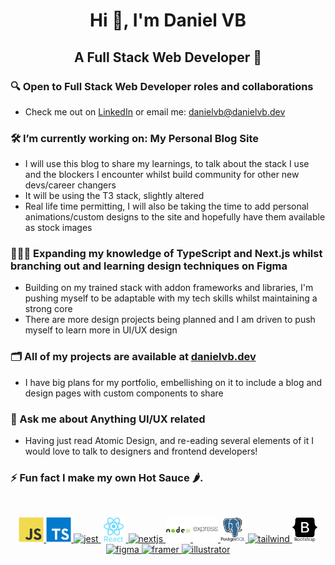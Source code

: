 <h1 align="center">Hi 👋, I'm Daniel VB</h1>
<h2 align="center">A Full Stack Web Developer 🚀 </h2>

### 🔍 Open to Full Stack Web Developer roles and collaborations

- Check me out on [LinkedIn](https://www.linkedin.com/in/danielvictorbenson/) or email me: danielvb@danielvb.dev

### 🛠 I’m currently working on: My Personal Blog Site

- I will use this blog to share my learnings, to talk about the stack I use and the blockers I encounter whilst build community for other new devs/career changers
- It will be using the T3 stack, slightly altered
- Real life time permitting, I will also be taking the time to add personal animations/custom designs to the site and hopefully have them available as stock images

### 👨🏻‍💻 Expanding my knowledge of **TypeScript and Next.js** whilst branching out and learning design techniques on **Figma**

- Building on my trained stack with addon frameworks and libraries, I'm pushing myself to be adaptable with my tech skills whilst maintaining a strong core
- There are more design projects being planned and I am driven to push myself to learn more in UI/UX design

### 🗂 All of my projects are available at [danielvb.dev](danielvb.dev)

- I have big plans for my portfolio, embellishing on it to include a blog and design pages with custom components to share

### 💬 Ask me about **Anything UI/UX related**

- Having just read Atomic Design, and re-eading several elements of it I would love to talk to designers and frontend developers!

### ⚡ Fun fact I make my own **Hot Sauce** 🌶.
<br>




<p align="center"><a href="https://developer.mozilla.org/en-US/docs/Web/JavaScript" target="_blank" rel="noreferrer"> <img src="https://raw.githubusercontent.com/devicons/devicon/master/icons/javascript/javascript-original.svg" alt="javascript" width="40" height="40"/> </a>  
<a href="https://www.typescriptlang.org/" target="_blank" rel="noreferrer"> <img src="https://raw.githubusercontent.com/devicons/devicon/master/icons/typescript/typescript-original.svg" alt="typescript" width="40" height="40"/> </a>
<a href="https://jestjs.io" target="_blank" rel="noreferrer"> <img src="https://www.vectorlogo.zone/logos/jestjsio/jestjsio-icon.svg" alt="jest" width="40" height="40"/> </a> <a href="https://reactjs.org/" target="_blank" rel="noreferrer"> <img src="https://raw.githubusercontent.com/devicons/devicon/master/icons/react/react-original-wordmark.svg" alt="react" width="40" height="40"/> </a>
<a href="https://nextjs.org/" target="_blank" rel="noreferrer"> <img src="https://cdn.worldvectorlogo.com/logos/nextjs-2.svg" alt="nextjs" width="40" height="40"/> </a> <a href="https://nodejs.org" target="_blank" rel="noreferrer"> <img src="https://raw.githubusercontent.com/devicons/devicon/master/icons/nodejs/nodejs-original-wordmark.svg" alt="nodejs" width="40" height="40"/> </a>   
<a href="https://expressjs.com" target="_blank" rel="noreferrer"> <img src="https://raw.githubusercontent.com/devicons/devicon/master/icons/express/express-original-wordmark.svg" alt="express" width="40" height="40"/> </a>
<a href="https://www.postgresql.org" target="_blank" rel="noreferrer"> <img src="https://raw.githubusercontent.com/devicons/devicon/master/icons/postgresql/postgresql-original-wordmark.svg" alt="postgresql" width="40" height="40"/> </a> <a href="https://tailwindcss.com/" target="_blank" rel="noreferrer"> <img src="https://www.vectorlogo.zone/logos/tailwindcss/tailwindcss-icon.svg" alt="tailwind" width="40" height="40"/> </a>
<a href="https://getbootstrap.com" target="_blank" rel="noreferrer"> <img src="https://raw.githubusercontent.com/devicons/devicon/master/icons/bootstrap/bootstrap-plain-wordmark.svg" alt="bootstrap" width="40" height="40"/> </a> <a href="https://www.figma.com/" target="_blank" rel="noreferrer"> <img src="https://www.vectorlogo.zone/logos/figma/figma-icon.svg" alt="figma" width="40" height="40"/> </a> 
<a href="https://www.framer.com/" target="_blank" rel="noreferrer"> <img src="https://www.vectorlogo.zone/logos/framer/framer-icon.svg" alt="framer" width="40" height="40"/> </a> <a href="https://www.w3.org/html/" target="_blank" rel="noreferrer">  
<a href="https://www.adobe.com/in/products/illustrator.html" target="_blank" rel="noreferrer"> <img src="https://www.vectorlogo.zone/logos/adobe_illustrator/adobe_illustrator-icon.svg" alt="illustrator" width="40" height="40"/> </a> </p>
  
